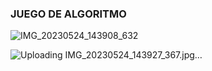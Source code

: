 ### JUEGO DE ALGORITMO
![IMG_20230524_143908_632](https://github.com/maribel848/agamos-pizza/assets/132409580/546823e4-61f6-4a4c-bbc1-240096e739be)






![Uploading IMG_20230524_143927_367.jpg…]()

